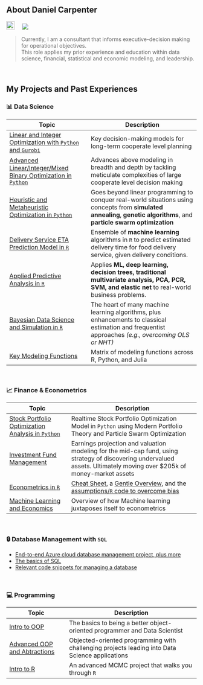 ## About Daniel Carpenter
<a target="_blank" href="https://www.linkedin.com/in/dbry1024/"><img src="https://img.shields.io/badge/LinkedIn-0077B5?style=for-the-badge&logo=linkedin&logoColor=white" height = 22 /></a>&nbsp;&nbsp;&nbsp;&nbsp; 
<img src ="https://komarev.com/ghpvc/?username=Daniel-Carpenter&style=flat"> 

> Currently, I am a consultant that informs executive-decision making for operational objectives.  
> This role applies my prior experience and education within data science, financial, statistical and economic modeling, and leadership.

<br>

## My Projects and Past Experiences

### 📊 Data Science 
Topic | Description
------|-------------------------------
[Linear and Integer Optimization with `Python` and `Gurobi`](https://github.com/Daniel-Carpenter/Systems-Optimization#systems-optimization) | Key decision-making models for long-term cooperate level planning
[Advanced Linear/Integer/Mixed Binary Optimization in `Python`](https://github.com/Daniel-Carpenter/Metaheuristics#advanced-analytics--metaheuristics) | Advances above modeling in breadth and depth by tackling meticulate complexities of large cooperate level decision making
[Heuristic and Metaheuristic Optimization in `Python`](https://github.com/Daniel-Carpenter/Metaheuristics#heuristic--metaheuristic-approaches) | Goes beyond linear programming to conquer real-world situations using concepts from **simulated annealing**, **genetic algorithms**, and **particle swarm optimization** 
[Delivery Service ETA Prediction Model in `R`](https://github.com/Daniel-Carpenter/Delivery-Service-ETA-Prediction#predicting-time-of-arrival-for-food-delivery-service) | Ensemble of **machine learning** algorithms in `R` to predict estimated delivery time for food delivery service, given delivery conditions.
[Applied Predictive Analysis in `R`](https://github.com/Daniel-Carpenter/Advanced-Analytics-in-R#advanced-data-analysis-with-r) | Applies **ML, deep learning, decision trees, traditional multivariate analysis, PCA, PCR, SVM, and elastic net** to real-world business problems.
[Bayesian Data Science and Simulation in `R`](https://github.com/Daniel-Carpenter/Bayesian-Statistics#bayesian-statistics) | The heart of many machine learning algorithms, plus enhancements to classical estimation and frequentist approaches *(e.g., overcoming OLS or NHT)*
[Key Modeling Functions](https://github.com/Daniel-Carpenter/Coding-Resources/tree/master/Modeling%20Concepts/Modeling%20and%20Optimization#estimating-statistical-models-in-r-python-and-julia) | Matrix of modeling functions across R, Python, and Julia

<br> 

### 📈 Finance & Econometrics
Topic | Description
------|-------------------------------
[Stock Portfolio Optimization Analysis in `Python`](https://github.com/Daniel-Carpenter/Portfolio-Optimization#modern-portfolio-theory-using-particle-swarm-optimization) | Realtime Stock Portfolio Optimization Model in `Python` using Modern Portfolio Theory and Particle Swarm Optimization
[Investment Fund Management](https://github.com/Daniel-Carpenter/Student-Investment-Fund#description-of-repo) | Earnings projection and valuation modeling for the mid-cap fund, using strategy of discovering undervalued assets. Ultimately moving over $205k of money-market assets
[Econometrics in `R`](https://github.com/Daniel-Carpenter/Econometrics#econometrics-notes-and-examples) | [Cheat Sheet](https://github.com/Daniel-Carpenter/Econometrics/blob/main/Econometrics%20Cheat%20Sheet.pdf), a [Gentle Overview](https://github.com/Daniel-Carpenter/Econometrics/tree/main/00%20-%20High-Level%20Overview%20of%20Topics), and the [assumptions/`R` code to overcome bias](https://github.com/Daniel-Carpenter/Econometrics/tree/main/01%20-%20Notes%20and%20Examples)
[Machine Learning and Economics](https://github.com/Daniel-Carpenter/Coding-Resources/tree/master/Modeling%20Concepts/Machine%20Learning#machine-learning) | Overview of how Machine learning juxtaposes itself to econometrics

<br> 

### 🔒 Database Management with `SQL`
* [End-to-end Azure cloud database management project, plus more](https://github.com/Daniel-Carpenter/Database-Management#database-managament-systems)
* [The basics of SQL](https://github.com/Daniel-Carpenter/Coding-Resources/tree/master/SQL#sql-help-scripts)
* [Relevant code snippets for managing a database](https://github.com/Daniel-Carpenter/Coding-Resources/blob/master/SQL/DBA%20Notes.md#dba-admin)

<br>

### 💻 Programming
Topic | Description
------|-------------------------------
[Intro to OOP](https://github.com/Daniel-Carpenter/Intro2ProgrammingOOP#readme) | The basics to being a better object-oriented programmer and Data Scientist
[Advanced OOP and Abtractions](https://github.com/Daniel-Carpenter/AdvProgrammingOOP#readme) | Objected-oriented programming with challenging projects leading into Data Science applications
[Intro to R](https://github.com/Daniel-Carpenter/IntroToR/blob/main/04%20-%20Project/README.md#final-project---intro-to-r) | An advanced MCMC project that walks you through `R`
<br>

